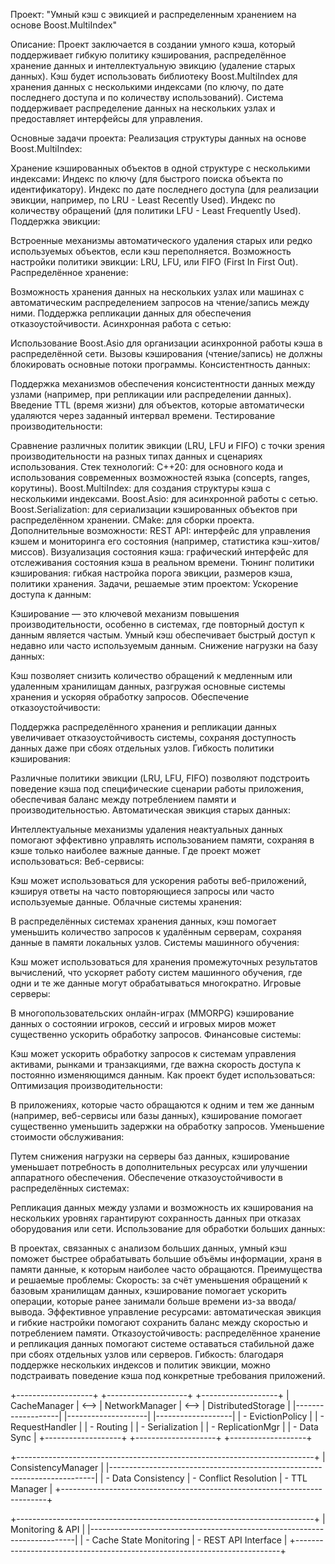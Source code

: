 Проект: "Умный кэш с эвикцией и распределенным хранением на основе Boost.MultiIndex"

Описание:
Проект заключается в создании умного кэша, который поддерживает гибкую политику кэширования, распределённое хранение данных и интеллектуальную эвикцию (удаление старых данных). Кэш будет использовать библиотеку Boost.MultiIndex для хранения данных с несколькими индексами (по ключу, по дате последнего доступа и по количеству использований). Система поддерживает распределение данных на нескольких узлах и предоставляет интерфейсы для управления.

Основные задачи проекта:
Реализация структуры данных на основе Boost.MultiIndex:

Хранение кэшированных объектов в одной структуре с несколькими индексами:
Индекс по ключу (для быстрого поиска объекта по идентификатору).
Индекс по дате последнего доступа (для реализации эвикции, например, по LRU - Least Recently Used).
Индекс по количеству обращений (для политики LFU - Least Frequently Used).
Поддержка эвикции:

Встроенные механизмы автоматического удаления старых или редко используемых объектов, если кэш переполняется.
Возможность настройки политики эвикции: LRU, LFU, или FIFO (First In First Out).
Распределённое хранение:

Возможность хранения данных на нескольких узлах или машинах с автоматическим распределением запросов на чтение/запись между ними.
Поддержка репликации данных для обеспечения отказоустойчивости.
Асинхронная работа с сетью:

Использование Boost.Asio для организации асинхронной работы кэша в распределённой сети. Вызовы кэширования (чтение/запись) не должны блокировать основные потоки программы.
Консистентность данных:

Поддержка механизмов обеспечения консистентности данных между узлами (например, при репликации или распределении данных).
Введение TTL (время жизни) для объектов, которые автоматически удаляются через заданный интервал времени.
Тестирование производительности:

Сравнение различных политик эвикции (LRU, LFU и FIFO) с точки зрения производительности на разных типах данных и сценариях использования.
Стек технологий:
C++20: для основного кода и использования современных возможностей языка (concepts, ranges, корутины).
Boost.MultiIndex: для создания структуры кэша с несколькими индексами.
Boost.Asio: для асинхронной работы с сетью.
Boost.Serialization: для сериализации кэшированных объектов при распределённом хранении.
CMake: для сборки проекта.
Дополнительные возможности:
REST API: интерфейс для управления кэшем и мониторинга его состояния (например, статистика кэш-хитов/миссов).
Визуализация состояния кэша: графический интерфейс для отслеживания состояния кэша в реальном времени.
Тюнинг политики кэширования: гибкая настройка порога эвикции, размеров кэша, политики хранения.
Задачи, решаемые этим проектом:
Ускорение доступа к данным:

Кэширование — это ключевой механизм повышения производительности, особенно в системах, где повторный доступ к данным является частым. Умный кэш обеспечивает быстрый доступ к недавно или часто используемым данным.
Снижение нагрузки на базу данных:

Кэш позволяет снизить количество обращений к медленным или удаленным хранилищам данных, разгружая основные системы хранения и ускоряя обработку запросов.
Обеспечение отказоустойчивости:

Поддержка распределённого хранения и репликации данных увеличивает отказоустойчивость системы, сохраняя доступность данных даже при сбоях отдельных узлов.
Гибкость политики кэширования:

Различные политики эвикции (LRU, LFU, FIFO) позволяют подстроить поведение кэша под специфические сценарии работы приложения, обеспечивая баланс между потреблением памяти и производительностью.
Автоматическая эвикция старых данных:

Интеллектуальные механизмы удаления неактуальных данных помогают эффективно управлять использованием памяти, сохраняя в кэше только наиболее важные данные.
Где проект может использоваться:
Веб-сервисы:

Кэш может использоваться для ускорения работы веб-приложений, кэшируя ответы на часто повторяющиеся запросы или часто используемые данные.
Облачные системы хранения:

В распределённых системах хранения данных, кэш помогает уменьшить количество запросов к удалённым серверам, сохраняя данные в памяти локальных узлов.
Системы машинного обучения:

Кэш может использоваться для хранения промежуточных результатов вычислений, что ускоряет работу систем машинного обучения, где одни и те же данные могут обрабатываться многократно.
Игровые серверы:

В многопользовательских онлайн-играх (MMORPG) кэширование данных о состоянии игроков, сессий и игровых миров может существенно ускорить обработку запросов.
Финансовые системы:

Кэш может ускорить обработку запросов к системам управления активами, рынками и транзакциями, где важна скорость доступа к постоянно изменяющимся данным.
Как проект будет использоваться:
Оптимизация производительности:

В приложениях, которые часто обращаются к одним и тем же данным (например, веб-сервисы или базы данных), кэширование помогает существенно уменьшить задержки на обработку запросов.
Уменьшение стоимости обслуживания:

Путем снижения нагрузки на серверы баз данных, кэширование уменьшает потребность в дополнительных ресурсах или улучшении аппаратного обеспечения.
Обеспечение отказоустойчивости в распределённых системах:

Репликация данных между узлами и возможность их кэширования на нескольких уровнях гарантируют сохранность данных при отказах оборудования или сети.
Использование для обработки больших данных:

В проектах, связанных с анализом больших данных, умный кэш поможет быстрее обрабатывать большие объёмы информации, храня в памяти данные, к которым наиболее часто обращаются.
Преимущества и решаемые проблемы:
Скорость: за счёт уменьшения обращений к базовым хранилищам данных, кэширование помогает ускорить операции, которые ранее занимали больше времени из-за ввода/вывода.
Эффективное управление ресурсами: автоматическая эвикция и гибкие настройки помогают сохранить баланс между скоростью и потреблением памяти.
Отказоустойчивость: распределённое хранение и репликация данных помогают системе оставаться стабильной даже при сбоях отдельных узлов или серверов.
Гибкость: благодаря поддержке нескольких индексов и политик эвикции, можно подстраивать поведение кэша под конкретные требования приложений.


+-------------------+      +--------------------+      +-------------------+
|    CacheManager    | <--> |  NetworkManager    | <--> | DistributedStorage |
|-------------------|      |--------------------|      |-------------------|
| - EvictionPolicy   |      | - RequestHandler   |      | - Routing          |
| - Serialization    |      | - ReplicationMgr   |      | - Data Sync        |
+-------------------+      +--------------------+      +-------------------+

+--------------------------------------------------------------------------+
|                             ConsistencyManager                           |
|--------------------------------------------------------------------------|
| - Data Consistency  | - Conflict Resolution  | - TTL Manager              |
+--------------------------------------------------------------------------+

+--------------------------------------------------------------------------+
|                          Monitoring & API                                |
|--------------------------------------------------------------------------|
| - Cache State Monitoring  | - REST API Interface                         |
+--------------------------------------------------------------------------+
